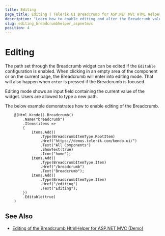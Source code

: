 ```yaml
---
title: Editing
page_title: Editing | Telerik UI Breadcrumb for ASP.NET MVC HTML Helpers
description: "Learn how to enable editing and alter the Breadcrumb value."
slug: editing_breadcrumbhelper_aspnetmvc
position: 4
---
```


# Editing

The path set through the Breadcrumb widget can be edited if the `Editable` configuration is enabled. When clicking in an empty area of the component or on the current page, the Breadcrumb will enter into editing mode. That will also happen when `enter` is pressed if the Breadcrumb is focused.

Editing mode shows an input field containing the current value of the widget. Users are allowed to type a new path.

The below example demonstrates how to enable editing of the Breadcrumb.

```Razor
    @(Html.Kendo().Breadcrumb()
        .Name("breadcrumb")
        .Items(items =>
        {
            items.Add()
                .Type(BreadcrumbItemType.RootItem)
                .Href("https://demos.telerik.com/kendo-ui/")
                .Text("All Components")
                .ShowText(true)
                .Icon("home");
            items.Add()
                .Type(BreadcrumbItemType.Item)
                .Href("/breadcrumb")
                .Text("Breadcrumb");
            items.Add()
                .Type(BreadcrumbItemType.Item)
                .Href("/editing")
                .Text("Editing");
        })
        .Editable(true)
    )
```

## See Also

* [Editing of the Breadcrumb HtmlHelper for ASP.NET MVC (Demo)](https://demos.telerik.com/aspnet-mvc/breadcrumb/editing)